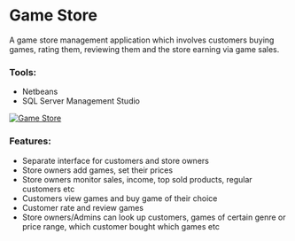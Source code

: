 # Game Store
A game store management application which involves customers buying games, rating them, reviewing them and the store earning via game sales.

### Tools:
* Netbeans
* SQL Server Management Studio

[![Game Store](https://img.youtube.com/vi/FaTeO2Lxra8/0.jpg)](https://www.youtube.com/watch?v=FaTeO2Lxra8&feature=youtu.be)

### Features:
* Separate interface for customers and store owners
* Store owners add games, set their prices
* Store owners monitor sales, income, top sold products, regular customers etc
* Customers view games and buy game of their choice
* Customer rate and review games
* Store owners/Admins can look up customers, games of certain genre or price range, which customer bought which games etc
